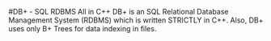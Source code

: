 #DB+ - SQL RDBMS All in C++
DB+ is an SQL Relational Database Management System (RDBMS) which is written STRICTLY in C++. Also, DB+ uses only B+ Trees for data indexing in files.
